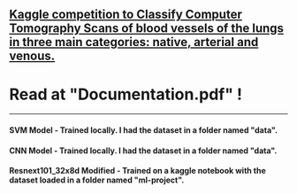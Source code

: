 ## [Kaggle competition to Classify Computer Tomography Scans of blood vessels of the lungs in three main categories: native, arterial and venous.](https://www.kaggle.com/c/ai-unibuc-23-31-2021)

# Read at "Documentation.pdf" !

------

#### SVM Model - Trained locally. I had the dataset in a folder named "data".

#### CNN Model - Trained locally. I had the dataset in a folder named "data".

#### Resnext101_32x8d Modified - Trained on a kaggle notebook with the dataset loaded in a folder named "ml-project".
